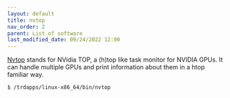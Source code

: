 ```yaml
---
layout: default
title: nvtop
nav_order: 2
parent: List of software
last_modified_date: 09/24/2022 12:00
---
```

[Nvtop](https://github.com/Syllo/nvtop) stands for NVidia TOP, a (h)top
like task monitor for NVIDIA GPUs. It can handle multiple GPUs and print
information about them in a htop familiar way.

`$ /trdapps/linux-x86_64/bin/nvtop`